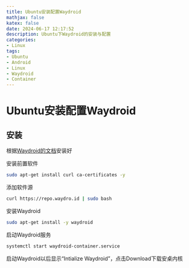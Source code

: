 ```yaml
---
title: Ubuntu安装配置Waydroid
mathjax: false
katex: false
date: 2024-06-17 12:17:52
description: Ubuntu下Waydroid的安装与配置
categories:
- Linux
tags:
- Ubuntu
- Android
- Linux
- Waydroid
- Container
---
```


# Ubuntu安装配置Waydroid

## 安装

根据[Waydroid的文档](https://docs.waydro.id/usage/install-on-desktops)安装好

安装前置软件

```sh
sudo apt-get install curl ca-certificates -y
```

添加软件源

```sh
curl https://repo.waydro.id | sudo bash
```

安装Waydroid

```sh
sudo apt-get install -y waydroid
```

启动Waydroid服务

```sh
systemctl start waydroid-container.service
```

启动Waydroid以后显示“Intialize Waydroid”，点击Download下载安桌内核
